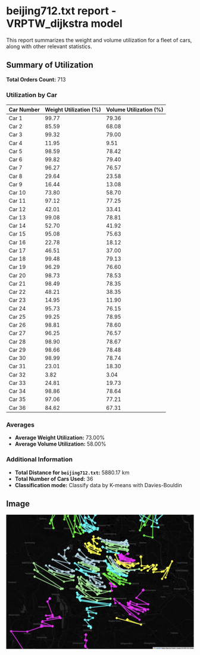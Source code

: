 # beijing712.txt report - VRPTW_dijkstra model

This report summarizes the weight and volume utilization for a fleet of cars, along with other relevant statistics.

## Summary of Utilization

**Total Orders Count:** 713

### Utilization by Car

| Car Number | Weight Utilization (%) | Volume Utilization (%) |
|------------|------------------------|------------------------|
| Car 1      | 99.77                  | 79.36                  |
| Car 2      | 85.59                  | 68.08                  |
| Car 3      | 99.32                  | 79.00                  |
| Car 4      | 11.95                  | 9.51                   |
| Car 5      | 98.59                  | 78.42                  |
| Car 6      | 99.82                  | 79.40                  |
| Car 7      | 96.27                  | 76.57                  |
| Car 8      | 29.64                  | 23.58                  |
| Car 9      | 16.44                  | 13.08                  |
| Car 10     | 73.80                  | 58.70                  |
| Car 11     | 97.12                  | 77.25                  |
| Car 12     | 42.01                  | 33.41                  |
| Car 13     | 99.08                  | 78.81                  |
| Car 14     | 52.70                  | 41.92                  |
| Car 15     | 95.08                  | 75.63                  |
| Car 16     | 22.78                  | 18.12                  |
| Car 17     | 46.51                  | 37.00                  |
| Car 18     | 99.48                  | 79.13                  |
| Car 19     | 96.29                  | 76.60                  |
| Car 20     | 98.73                  | 78.53                  |
| Car 21     | 98.49                  | 78.35                  |
| Car 22     | 48.21                  | 38.35                  |
| Car 23     | 14.95                  | 11.90                  |
| Car 24     | 95.73                  | 76.15                  |
| Car 25     | 99.25                  | 78.95                  |
| Car 26     | 98.81                  | 78.60                  |
| Car 27     | 96.25                  | 76.57                  |
| Car 28     | 98.90                  | 78.67                  |
| Car 29     | 98.66                  | 78.48                  |
| Car 30     | 98.99                  | 78.74                  |
| Car 31     | 23.01                  | 18.30                  |
| Car 32     | 3.82                   | 3.04                   |
| Car 33     | 24.81                  | 19.73                  |
| Car 34     | 98.86                  | 78.64                  |
| Car 35     | 97.06                  | 77.21                  |
| Car 36     | 84.62                  | 67.31                  |

### Averages

- **Average Weight Utilization:** 73.00%
- **Average Volume Utilization:** 58.00%

### Additional Information

- **Total Distance for `beijing712.txt`:** 5880.17 km
- **Total Number of Cars Used:** 36
- **Classification mode:** Classify data by K-means with Davies-Bouldin

## Image

<!-- ![Transport Fleet](/Users/ryanlil86/Desktop/database/job/intern/凯捷/project/model/dijkstra/k_means/route_map_beijing712.png) -->
![Transport Fleet](https://github.com/RyanLIL-XwX/VRPTW_algo/blob/main/model/dijkstra/k_means/route_map_beijing712.png)
